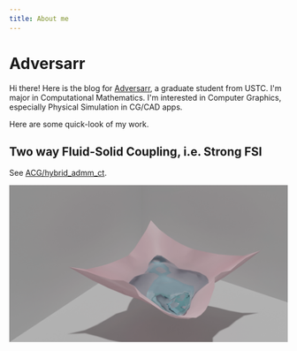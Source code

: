 ```yaml
---
title: About me
---
```


# Adversarr

Hi there! Here is the blog for [Adversarr](https://github.com/adversarr), a graduate student from USTC. I'm major in Computational Mathematics. I'm interested in Computer Graphics, especially Physical Simulation in CG/CAD apps.

Here are some quick-look of my work.

## Two way Fluid-Solid Coupling, i.e. Strong FSI

See [ACG/hybrid_admm_ct](https://github.com/Adversarr/ACG/tree/main/examples/hybrid_admm_ct).

![FSI](assets/gd-fsi.png)

